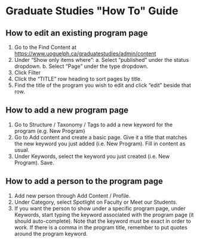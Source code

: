 # Graduate Studies "How To" Guide


## How to edit an existing program page

1.	Go to the Find Content at https://www.uoguelph.ca/graduatestudies/admin/content
2.	Under “Show only items where”:
   a.	Select “published” under the status dropdown.
   b.	Select “Page” under the type dropdown.
3.	Click Filter
4.	Click the “TITLE” row heading to sort pages by title.
5.	Find the title of the program you wish to edit and click “edit” beside that row.

## How to add a new program page

1. Go to Structure / Taxonomy / Tags to add a new keyword for the program (e.g. New Program)
2. Go to Add content and create a basic page. Give it a title that matches the new keyword you just added (i.e. New Program). Fill in content as usual. 
3. Under Keywords, select the keyword you just created (i.e. New Program). Save.

## How to add a person to the program page

1. Add new person through Add Content / Profile.
2. Under Category, select Spotlight on Faculty or Meet our Students.
3. If you want the person to show under a specific program page, under Keywords, start typing the keyword associated with the program page (it should auto-complete). Note that the keyword must be exact in order to work. If there is a comma in the program title, remember to put quotes around the program keyword.
